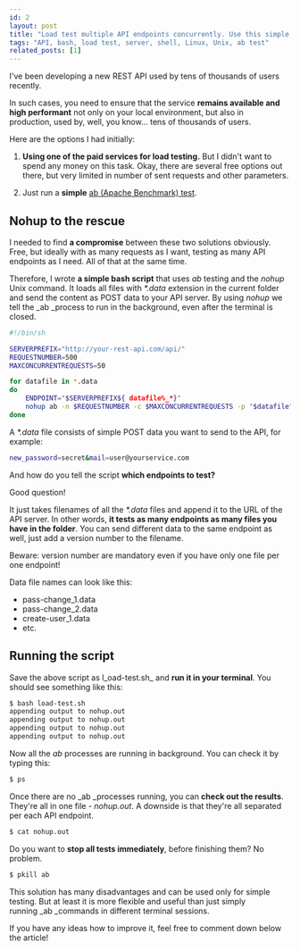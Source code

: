 ```yaml
---
id: 2
layout: post
title: "Load test multiple API endpoints concurrently. Use this simple shell script"
tags: "API, bash, load test, server, shell, Linux, Unix, ab test"
related_posts: [1]
---
```


I've been developing a new REST API used by tens of thousands of users recently.

In such cases, you need to ensure that the service **remains available and high performant** not only on your local environment, but also in production, used by, well, you know... tens of thousands of users.

Here are the options I had initially:

1.  **Using one of the paid services for load testing.** But I didn't want to spend any money on this task. Okay, there are several free options out there, but very limited in number of sent requests and other parameters.  

2.  Just run a **simple** [ab (Apache Benchmark) test](https://www.petefreitag.com/item/689.cfm).  

## Nohup to the rescue

I needed to find **a compromise** between these two solutions obviously. Free, but ideally with as many requests as I want, testing as many API endpoints as I need. All of that at the same time.

Therefore, I wrote **a simple bash script** that uses _ab_ testing and the _nohup_ Unix command. It loads all files with _*.data_ extension in the current folder and send the content as POST data to your API server. By using _nohup_ we tell the _ab _process to run in the background, even after the terminal is closed.

```bash
#!/bin/sh

SERVERPREFIX="http://your-rest-api.com/api/"
REQUESTNUMBER=500
MAXCONCURRENTREQUESTS=50

for datafile in *.data
do
    ENDPOINT="$SERVERPREFIX${ datafile%_*}"
    nohup ab -n $REQUESTNUMBER -c $MAXCONCURRENTREQUESTS -p "$datafile" -T application/x-www-form-urlencoded $ENDPOINT &
done
```

A _*.data_ file consists of simple POST data you want to send to the API, for example:

```bash
new_password=secret&mail=user@yourservice.com
```

And how do you tell the script **which endpoints to test?**

Good question!

It just takes filenames of all the _*.data_ files and append it to the URL of the API server. In other words, **it tests as many endpoints as many files you have in the folder**. You can send different data to the same endpoint as well, just add a version number to the filename.

Beware: version number are mandatory even if you have only one file per one endpoint!

Data file names can look like this:

*   pass-change_1.data
*   pass-change_2.data
*   create-user_1.data
*   etc.

## Running the script

Save the above script as l_oad-test.sh_ and **run it in your terminal**. You should see something like this:

```bash
$ bash load-test.sh
appending output to nohup.out
appending output to nohup.out
appending output to nohup.out
appending output to nohup.out
```

Now all the _ab_ processes are running in background. You can check it by typing this:

```bash
$ ps
```

Once there are no _ab _processes running, you can **check out the results**. They're all in one file - _nohup.out_. A downside is that they're all separated per each API endpoint.

```bash
$ cat nohup.out
```

Do you want to **stop all tests immediately**, before finishing them? No problem.

```bash
$ pkill ab
```

This solution has many disadvantages and can be used only for simple testing. But at least it is more flexible and useful than just simply running _ab _commands in different terminal sessions.

If you have any ideas how to improve it, feel free to comment down below the article!